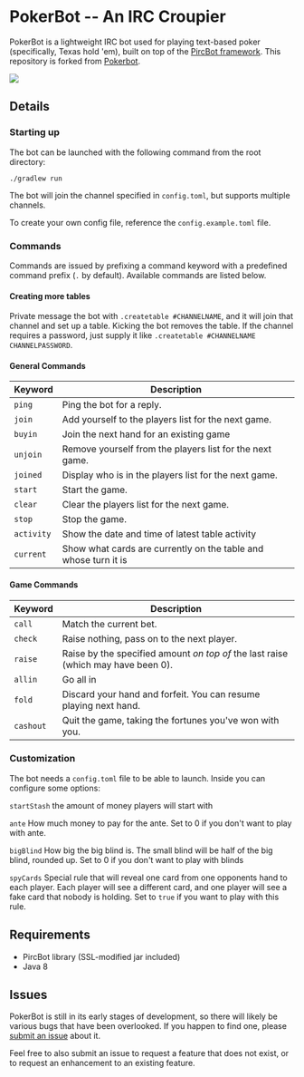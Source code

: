 PokerBot -- An IRC Croupier
===========================

PokerBot is a lightweight IRC bot used for playing text-based poker (specifically, Texas hold 'em), built on top of the [PircBot framework](http://www.jibble.org/pircbot.php).
This repository is forked from [Pokerbot](https://github.com/arshajii/pokerbot).

![](misc/pokerbot_example_game.png)

Details
--------

### Starting up

The bot can be launched with the following command from the root directory:

```
./gradlew run
```

The bot will join the channel specified in `config.toml`, but supports multiple channels.

To create your own config file, reference the `config.example.toml` file.

### Commands

Commands are issued by prefixing a command keyword with a predefined command prefix (`.` by default). Available commands are listed below.

#### Creating more tables

Private message the bot with `.createtable #CHANNELNAME`, and it will join that channel and set up a table. Kicking the
bot removes the table. If the channel requires a password, just supply it like `.createtable #CHANNELNAME CHANNELPASSWORD`.

#### General Commands

Keyword | Description
--------|------------
`ping` | Ping the bot for a reply.
`join` | Add yourself to the players list for the next game.
`buyin` | Join the next hand for an existing game
`unjoin` | Remove yourself from the players list for the next game.
`joined` | Display who is in the players list for the next game.
`start` | Start the game.
`clear` | Clear the players list for the next game.
`stop` | Stop the game.
`activity` | Show the date and time of latest table activity
`current` | Show what cards are currently on the table and whose turn it is

#### Game Commands

Keyword | Description
--------|------------
`call` | Match the current bet.
`check` | Raise nothing, pass on to the next player.
`raise` | Raise by the specified amount *on top of* the last raise (which may have been 0).
`allin` | Go all in
`fold` | Discard your hand and forfeit. You can resume playing next hand.
`cashout` | Quit the game, taking the fortunes you've won with you.

### Customization

The bot needs a `config.toml` file to be able to launch. Inside you can configure
some options:

`startStash` the amount of money players will start with

`ante` How much money to pay for the ante. Set to 0 if you don't want to play with ante.

`bigBlind` How big the big blind is. The small blind will be half of the big blind, rounded up. Set to 0 if you don't want to play with blinds

`spyCards` Special rule that will reveal one card from one opponents hand to each player. Each player will see a different card, and one player will see a fake card that nobody is holding. Set to `true` if you want to play with this rule.

Requirements
------------

- PircBot library (SSL-modified jar included)
- Java 8


Issues
------

PokerBot is still in its early stages of development, so there will likely be various bugs that have been overlooked. If you happen to find one, please [submit an issue](https://github.com/bladh/pokerbot/issues/new) about it.

Feel free to also submit an issue to request a feature that does not exist, or to request an enhancement to an existing feature.



